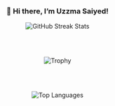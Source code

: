 <div align="center" style="margin: 20px 0;">
  <h3>👋 Hi there, I’m Uzzma Saiyed!</h3>

  <img src="https://streak-stats.demolab.com/?user=UzzmaSaiyed&count_private=true&theme=radical&border_radius=5" alt="GitHub Streak Stats"/>
  
  <br><br>

  <p align="center">
    <img src="https://github-profile-trophy.vercel.app/?username=UzzmaSaiyed&theme=dracula&margin-w=15&column=3&title=MultiLanguage,Repositories,Commits" alt="Trophy"/>
  </p>

  <br><br>

  <img src="https://github-readme-stats.vercel.app/api/top-langs/?username=UzzmaSaiyed&layout=compact&theme=tokyonight&border_radius=10&hide_progress=true&langs_count=8&hide=cmake,Blade,Ruby,Kotlin,Objective-c" alt="Top Languages"/>
</div>
